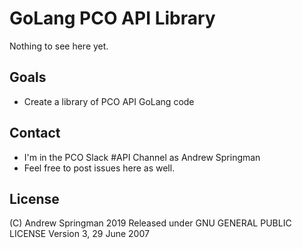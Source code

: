 # GoLang PCO API Library
Nothing to see here yet.

## Goals
- Create a library of PCO API GoLang code

## Contact
- I'm in the PCO Slack #API Channel as Andrew Springman
- Feel free to post issues here as well.

## License
(C) Andrew Springman 2019
Released under GNU GENERAL PUBLIC LICENSE Version 3, 29 June 2007
